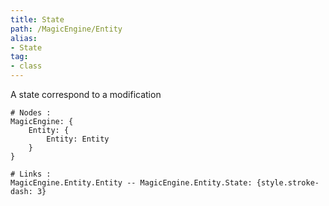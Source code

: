 ```yaml
---
title: State
path: /MagicEngine/Entity
alias: 
- State
tag: 
- class
---
```

A state correspond to a modification
```d2
# Nodes :
MagicEngine: {
    Entity: {
        Entity: Entity
    }
}

# Links :
MagicEngine.Entity.Entity -- MagicEngine.Entity.State: {style.stroke-dash: 3}

```